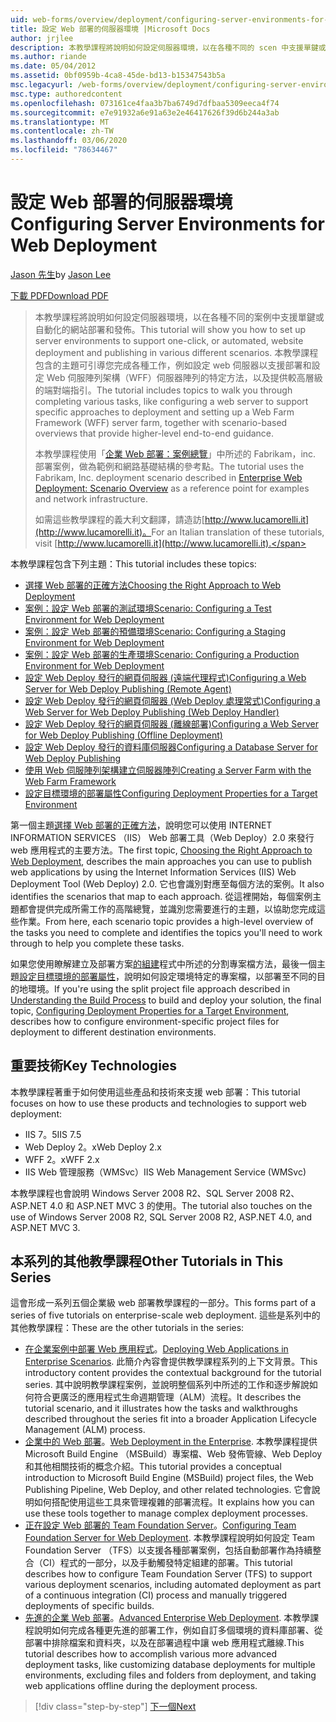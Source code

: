 ```yaml
---
uid: web-forms/overview/deployment/configuring-server-environments-for-web-deployment/configuring-server-environments-for-web-deployment
title: 設定 Web 部署的伺服器環境 |Microsoft Docs
author: jrjlee
description: 本教學課程將說明如何設定伺服器環境，以在各種不同的 scen 中支援單鍵或自動化的網站部署和發佈 。
ms.author: riande
ms.date: 05/04/2012
ms.assetid: 0bf0959b-4ca8-45de-bd13-b15347543b5a
msc.legacyurl: /web-forms/overview/deployment/configuring-server-environments-for-web-deployment/configuring-server-environments-for-web-deployment
msc.type: authoredcontent
ms.openlocfilehash: 073161ce4faa3b7ba6749d7dfbaa5309eeca4f74
ms.sourcegitcommit: e7e91932a6e91a63e2e46417626f39d6b244a3ab
ms.translationtype: MT
ms.contentlocale: zh-TW
ms.lasthandoff: 03/06/2020
ms.locfileid: "78634467"
---
```

# <a name="configuring-server-environments-for-web-deployment"></a><span data-ttu-id="8f12d-103">設定 Web 部署的伺服器環境</span><span class="sxs-lookup"><span data-stu-id="8f12d-103">Configuring Server Environments for Web Deployment</span></span>

<span data-ttu-id="8f12d-104">[Jason 先生](https://github.com/jrjlee)</span><span class="sxs-lookup"><span data-stu-id="8f12d-104">by [Jason Lee](https://github.com/jrjlee)</span></span>

[<span data-ttu-id="8f12d-105">下載 PDF</span><span class="sxs-lookup"><span data-stu-id="8f12d-105">Download PDF</span></span>](https://msdnshared.blob.core.windows.net/media/MSDNBlogsFS/prod.evol.blogs.msdn.com/CommunityServer.Blogs.Components.WeblogFiles/00/00/00/63/56/8130.DeployingWebAppsInEnterpriseScenarios.pdf)

> <span data-ttu-id="8f12d-106">本教學課程將說明如何設定伺服器環境，以在各種不同的案例中支援單鍵或自動化的網站部署和發佈。</span><span class="sxs-lookup"><span data-stu-id="8f12d-106">This tutorial will show you how to set up server environments to support one-click, or automated, website deployment and publishing in various different scenarios.</span></span> <span data-ttu-id="8f12d-107">本教學課程包含的主題可引導您完成各種工作，例如設定 web 伺服器以支援部署和設定 Web 伺服陣列架構（WFF）伺服器陣列的特定方法，以及提供較高層級的端對端指引。</span><span class="sxs-lookup"><span data-stu-id="8f12d-107">The tutorial includes topics to walk you through completing various tasks, like configuring a web server to support specific approaches to deployment and setting up a Web Farm Framework (WFF) server farm, together with scenario-based overviews that provide higher-level end-to-end guidance.</span></span>
> 
> <span data-ttu-id="8f12d-108">本教學課程使用「[企業 Web 部署：案例總覽](../deploying-web-applications-in-enterprise-scenarios/enterprise-web-deployment-scenario-overview.md)」中所述的 Fabrikam，inc. 部署案例，做為範例和網路基礎結構的參考點。</span><span class="sxs-lookup"><span data-stu-id="8f12d-108">The tutorial uses the Fabrikam, Inc. deployment scenario described in [Enterprise Web Deployment: Scenario Overview](../deploying-web-applications-in-enterprise-scenarios/enterprise-web-deployment-scenario-overview.md) as a reference point for examples and network infrastructure.</span></span>
> 
> <span data-ttu-id="8f12d-109">如需這些教學課程的義大利文翻譯，請造訪[http://www.lucamorelli.it](http://www.lucamorelli.it)。</span><span class="sxs-lookup"><span data-stu-id="8f12d-109">For an Italian translation of these tutorials, visit [http://www.lucamorelli.it](http://www.lucamorelli.it).</span></span>

<span data-ttu-id="8f12d-110">本教學課程包含下列主題：</span><span class="sxs-lookup"><span data-stu-id="8f12d-110">This tutorial includes these topics:</span></span>

- [<span data-ttu-id="8f12d-111">選擇 Web 部署的正確方法</span><span class="sxs-lookup"><span data-stu-id="8f12d-111">Choosing the Right Approach to Web Deployment</span></span>](choosing-the-right-approach-to-web-deployment.md)
- [<span data-ttu-id="8f12d-112">案例：設定 Web 部署的測試環境</span><span class="sxs-lookup"><span data-stu-id="8f12d-112">Scenario: Configuring a Test Environment for Web Deployment</span></span>](scenario-configuring-a-test-environment-for-web-deployment.md)
- [<span data-ttu-id="8f12d-113">案例：設定 Web 部署的預備環境</span><span class="sxs-lookup"><span data-stu-id="8f12d-113">Scenario: Configuring a Staging Environment for Web Deployment</span></span>](scenario-configuring-a-staging-environment-for-web-deployment.md)
- [<span data-ttu-id="8f12d-114">案例：設定 Web 部署的生產環境</span><span class="sxs-lookup"><span data-stu-id="8f12d-114">Scenario: Configuring a Production Environment for Web Deployment</span></span>](scenario-configuring-a-production-environment-for-web-deployment.md)
- [<span data-ttu-id="8f12d-115">設定 Web Deploy 發行的網頁伺服器 (遠端代理程式)</span><span class="sxs-lookup"><span data-stu-id="8f12d-115">Configuring a Web Server for Web Deploy Publishing (Remote Agent)</span></span>](configuring-a-web-server-for-web-deploy-publishing-remote-agent.md)
- [<span data-ttu-id="8f12d-116">設定 Web Deploy 發行的網頁伺服器 (Web Deploy 處理常式)</span><span class="sxs-lookup"><span data-stu-id="8f12d-116">Configuring a Web Server for Web Deploy Publishing (Web Deploy Handler)</span></span>](configuring-a-web-server-for-web-deploy-publishing-web-deploy-handler.md)
- [<span data-ttu-id="8f12d-117">設定 Web Deploy 發行的網頁伺服器 (離線部署)</span><span class="sxs-lookup"><span data-stu-id="8f12d-117">Configuring a Web Server for Web Deploy Publishing (Offline Deployment)</span></span>](configuring-a-web-server-for-web-deploy-publishing-offline-deployment.md)
- [<span data-ttu-id="8f12d-118">設定 Web Deploy 發行的資料庫伺服器</span><span class="sxs-lookup"><span data-stu-id="8f12d-118">Configuring a Database Server for Web Deploy Publishing</span></span>](configuring-a-database-server-for-web-deploy-publishing.md)
- [<span data-ttu-id="8f12d-119">使用 Web 伺服陣列架構建立伺服器陣列</span><span class="sxs-lookup"><span data-stu-id="8f12d-119">Creating a Server Farm with the Web Farm Framework</span></span>](creating-a-server-farm-with-the-web-farm-framework.md)
- [<span data-ttu-id="8f12d-120">設定目標環境的部署屬性</span><span class="sxs-lookup"><span data-stu-id="8f12d-120">Configuring Deployment Properties for a Target Environment</span></span>](configuring-deployment-properties-for-a-target-environment.md)

<span data-ttu-id="8f12d-121">第一個主題[選擇 Web 部署的正確方法](choosing-the-right-approach-to-web-deployment.md)，說明您可以使用 INTERNET INFORMATION SERVICES （IIS） Web 部署工具（Web Deploy）2.0 來發行 web 應用程式的主要方法。</span><span class="sxs-lookup"><span data-stu-id="8f12d-121">The first topic, [Choosing the Right Approach to Web Deployment](choosing-the-right-approach-to-web-deployment.md), describes the main approaches you can use to publish web applications by using the Internet Information Services (IIS) Web Deployment Tool (Web Deploy) 2.0.</span></span> <span data-ttu-id="8f12d-122">它也會識別對應至每個方法的案例。</span><span class="sxs-lookup"><span data-stu-id="8f12d-122">It also identifies the scenarios that map to each approach.</span></span> <span data-ttu-id="8f12d-123">從這裡開始，每個案例主題都會提供完成所需工作的高階總覽，並識別您需要進行的主題，以協助您完成這些作業。</span><span class="sxs-lookup"><span data-stu-id="8f12d-123">From here, each scenario topic provides a high-level overview of the tasks you need to complete and identifies the topics you'll need to work through to help you complete these tasks.</span></span>

<span data-ttu-id="8f12d-124">如果您使用瞭解建立及部署方案[的組建](../web-deployment-in-the-enterprise/understanding-the-build-process.md)程式中所述的分割專案檔方法，最後一個主題[設定目標環境的部署屬性](configuring-deployment-properties-for-a-target-environment.md)，說明如何設定環境特定的專案檔，以部署至不同的目的地環境。</span><span class="sxs-lookup"><span data-stu-id="8f12d-124">If you're using the split project file approach described in [Understanding the Build Process](../web-deployment-in-the-enterprise/understanding-the-build-process.md) to build and deploy your solution, the final topic, [Configuring Deployment Properties for a Target Environment](configuring-deployment-properties-for-a-target-environment.md), describes how to configure environment-specific project files for deployment to different destination environments.</span></span>

## <a name="key-technologies"></a><span data-ttu-id="8f12d-125">重要技術</span><span class="sxs-lookup"><span data-stu-id="8f12d-125">Key Technologies</span></span>

<span data-ttu-id="8f12d-126">本教學課程著重于如何使用這些產品和技術來支援 web 部署：</span><span class="sxs-lookup"><span data-stu-id="8f12d-126">This tutorial focuses on how to use these products and technologies to support web deployment:</span></span>

- <span data-ttu-id="8f12d-127">IIS 7。5</span><span class="sxs-lookup"><span data-stu-id="8f12d-127">IIS 7.5</span></span>
- <span data-ttu-id="8f12d-128">Web Deploy 2。x</span><span class="sxs-lookup"><span data-stu-id="8f12d-128">Web Deploy 2.x</span></span>
- <span data-ttu-id="8f12d-129">WFF 2。x</span><span class="sxs-lookup"><span data-stu-id="8f12d-129">WFF 2.x</span></span>
- <span data-ttu-id="8f12d-130">IIS Web 管理服務（WMSvc）</span><span class="sxs-lookup"><span data-stu-id="8f12d-130">IIS Web Management Service (WMSvc)</span></span>

<span data-ttu-id="8f12d-131">本教學課程也會說明 Windows Server 2008 R2、SQL Server 2008 R2、ASP.NET 4.0 和 ASP.NET MVC 3 的使用。</span><span class="sxs-lookup"><span data-stu-id="8f12d-131">The tutorial also touches on the use of Windows Server 2008 R2, SQL Server 2008 R2, ASP.NET 4.0, and ASP.NET MVC 3.</span></span>

## <a name="other-tutorials-in-this-series"></a><span data-ttu-id="8f12d-132">本系列的其他教學課程</span><span class="sxs-lookup"><span data-stu-id="8f12d-132">Other Tutorials in This Series</span></span>

<span data-ttu-id="8f12d-133">這會形成一系列五個企業級 web 部署教學課程的一部分。</span><span class="sxs-lookup"><span data-stu-id="8f12d-133">This forms part of a series of five tutorials on enterprise-scale web deployment.</span></span> <span data-ttu-id="8f12d-134">這些是系列中的其他教學課程：</span><span class="sxs-lookup"><span data-stu-id="8f12d-134">These are the other tutorials in the series:</span></span>

- <span data-ttu-id="8f12d-135">[在企業案例中部署 Web 應用程式](../deploying-web-applications-in-enterprise-scenarios/deploying-web-applications-in-enterprise-scenarios.md)。</span><span class="sxs-lookup"><span data-stu-id="8f12d-135">[Deploying Web Applications in Enterprise Scenarios](../deploying-web-applications-in-enterprise-scenarios/deploying-web-applications-in-enterprise-scenarios.md).</span></span> <span data-ttu-id="8f12d-136">此簡介內容會提供教學課程系列的上下文背景。</span><span class="sxs-lookup"><span data-stu-id="8f12d-136">This introductory content provides the contextual background for the tutorial series.</span></span> <span data-ttu-id="8f12d-137">其中說明教學課程案例，並說明整個系列中所述的工作和逐步解說如何符合更廣泛的應用程式生命週期管理（ALM）流程。</span><span class="sxs-lookup"><span data-stu-id="8f12d-137">It describes the tutorial scenario, and it illustrates how the tasks and walkthroughs described throughout the series fit into a broader Application Lifecycle Management (ALM) process.</span></span>
- <span data-ttu-id="8f12d-138">[企業中的 Web 部署](../web-deployment-in-the-enterprise/web-deployment-in-the-enterprise.md)。</span><span class="sxs-lookup"><span data-stu-id="8f12d-138">[Web Deployment in the Enterprise](../web-deployment-in-the-enterprise/web-deployment-in-the-enterprise.md).</span></span> <span data-ttu-id="8f12d-139">本教學課程提供 Microsoft Build Engine （MSBuild）專案檔、Web 發佈管線、Web Deploy 和其他相關技術的概念介紹。</span><span class="sxs-lookup"><span data-stu-id="8f12d-139">This tutorial provides a conceptual introduction to Microsoft Build Engine (MSBuild) project files, the Web Publishing Pipeline, Web Deploy, and other related technologies.</span></span> <span data-ttu-id="8f12d-140">它會說明如何搭配使用這些工具來管理複雜的部署流程。</span><span class="sxs-lookup"><span data-stu-id="8f12d-140">It explains how you can use these tools together to manage complex deployment processes.</span></span>
- <span data-ttu-id="8f12d-141">[正在設定 Web 部署的 Team Foundation Server](../configuring-team-foundation-server-for-web-deployment/configuring-team-foundation-server-for-web-deployment.md)。</span><span class="sxs-lookup"><span data-stu-id="8f12d-141">[Configuring Team Foundation Server for Web Deployment](../configuring-team-foundation-server-for-web-deployment/configuring-team-foundation-server-for-web-deployment.md).</span></span> <span data-ttu-id="8f12d-142">本教學課程說明如何設定 Team Foundation Server （TFS）以支援各種部署案例，包括自動部署作為持續整合（CI）程式的一部分，以及手動觸發特定組建的部署。</span><span class="sxs-lookup"><span data-stu-id="8f12d-142">This tutorial describes how to configure Team Foundation Server (TFS) to support various deployment scenarios, including automated deployment as part of a continuous integration (CI) process and manually triggered deployments of specific builds.</span></span>
- <span data-ttu-id="8f12d-143">[先進的企業 Web 部署](../advanced-enterprise-web-deployment/advanced-enterprise-web-deployment.md)。</span><span class="sxs-lookup"><span data-stu-id="8f12d-143">[Advanced Enterprise Web Deployment](../advanced-enterprise-web-deployment/advanced-enterprise-web-deployment.md).</span></span> <span data-ttu-id="8f12d-144">本教學課程說明如何完成各種更先進的部署工作，例如自訂多個環境的資料庫部署、從部署中排除檔案和資料夾，以及在部署過程中讓 web 應用程式離線.</span><span class="sxs-lookup"><span data-stu-id="8f12d-144">This tutorial describes how to accomplish various more advanced deployment tasks, like customizing database deployments for multiple environments, excluding files and folders from deployment, and taking web applications offline during the deployment process.</span></span>

> [!div class="step-by-step"]
> [<span data-ttu-id="8f12d-145">下一個</span><span class="sxs-lookup"><span data-stu-id="8f12d-145">Next</span></span>](choosing-the-right-approach-to-web-deployment.md)
